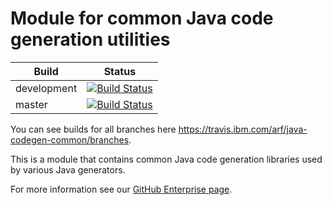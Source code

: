 # Module for common Java code generation utilities
| Build | Status |
| ------ | ---- |
| development | [![Build Status](https://travis.ibm.com/arf/java-codegen-common.svg?token=D9H1S9JmREZirtqjnxut&branch=development)](https://travis.ibm.com/arf/java-codegen-common) |
| master | [![Build Status](https://travis.ibm.com/arf/java-codegen-common.svg?token=D9H1S9JmREZirtqjnxut&branch=master)](https://travis.ibm.com/arf/java-codegen-common) |

You can see builds for all branches here https://travis.ibm.com/arf/java-codegen-common/branches.

This is a module that contains common Java code generation libraries used by various Java generators.

For more information see our [GitHub Enterprise page](https://github.ibm.com/arf/java-codegen-common).

